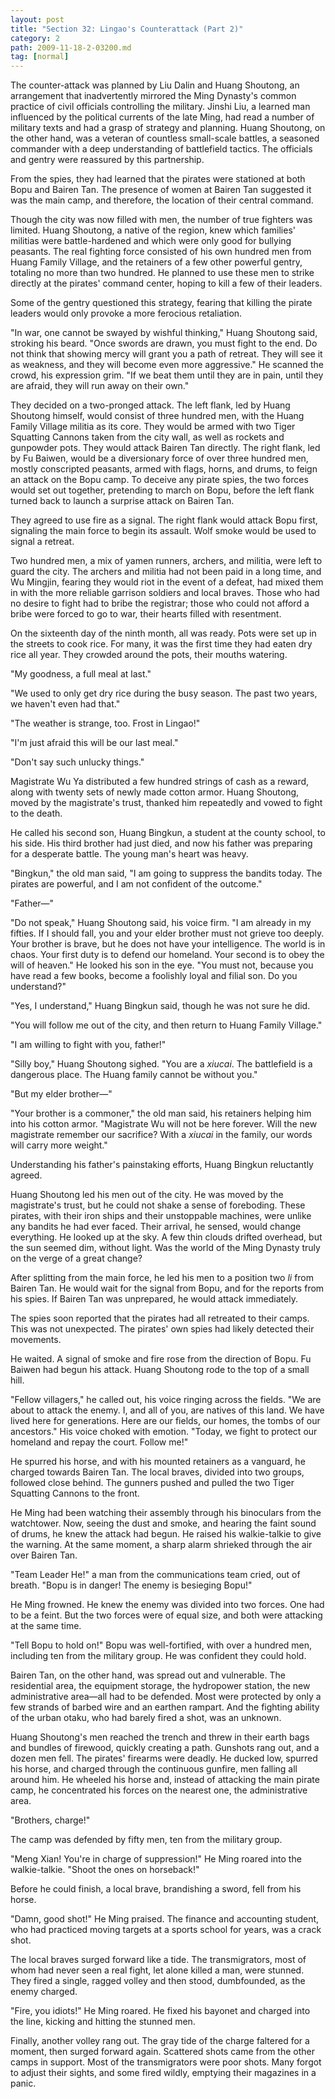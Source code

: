 ```yaml
---
layout: post
title: "Section 32: Lingao's Counterattack (Part 2)"
category: 2
path: 2009-11-18-2-03200.md
tag: [normal]
---
```


The counter-attack was planned by Liu Dalin and Huang Shoutong, an arrangement that inadvertently mirrored the Ming Dynasty's common practice of civil officials controlling the military. Jinshi Liu, a learned man influenced by the political currents of the late Ming, had read a number of military texts and had a grasp of strategy and planning. Huang Shoutong, on the other hand, was a veteran of countless small-scale battles, a seasoned commander with a deep understanding of battlefield tactics. The officials and gentry were reassured by this partnership.

From the spies, they had learned that the pirates were stationed at both Bopu and Bairen Tan. The presence of women at Bairen Tan suggested it was the main camp, and therefore, the location of their central command.

Though the city was now filled with men, the number of true fighters was limited. Huang Shoutong, a native of the region, knew which families' militias were battle-hardened and which were only good for bullying peasants. The real fighting force consisted of his own hundred men from Huang Family Village, and the retainers of a few other powerful gentry, totaling no more than two hundred. He planned to use these men to strike directly at the pirates' command center, hoping to kill a few of their leaders.

Some of the gentry questioned this strategy, fearing that killing the pirate leaders would only provoke a more ferocious retaliation.

"In war, one cannot be swayed by wishful thinking," Huang Shoutong said, stroking his beard. "Once swords are drawn, you must fight to the end. Do not think that showing mercy will grant you a path of retreat. They will see it as weakness, and they will become even more aggressive." He scanned the crowd, his expression grim. "If we beat them until they are in pain, until they are afraid, they will run away on their own."

They decided on a two-pronged attack. The left flank, led by Huang Shoutong himself, would consist of three hundred men, with the Huang Family Village militia as its core. They would be armed with two Tiger Squatting Cannons taken from the city wall, as well as rockets and gunpowder pots. They would attack Bairen Tan directly. The right flank, led by Fu Baiwen, would be a diversionary force of over three hundred men, mostly conscripted peasants, armed with flags, horns, and drums, to feign an attack on the Bopu camp. To deceive any pirate spies, the two forces would set out together, pretending to march on Bopu, before the left flank turned back to launch a surprise attack on Bairen Tan.

They agreed to use fire as a signal. The right flank would attack Bopu first, signaling the main force to begin its assault. Wolf smoke would be used to signal a retreat.

Two hundred men, a mix of yamen runners, archers, and militia, were left to guard the city. The archers and militia had not been paid in a long time, and Wu Mingjin, fearing they would riot in the event of a defeat, had mixed them in with the more reliable garrison soldiers and local braves. Those who had no desire to fight had to bribe the registrar; those who could not afford a bribe were forced to go to war, their hearts filled with resentment.

On the sixteenth day of the ninth month, all was ready. Pots were set up in the streets to cook rice. For many, it was the first time they had eaten dry rice all year. They crowded around the pots, their mouths watering.

"My goodness, a full meal at last."

"We used to only get dry rice during the busy season. The past two years, we haven't even had that."

"The weather is strange, too. Frost in Lingao!"

"I'm just afraid this will be our last meal."

"Don't say such unlucky things."

Magistrate Wu Ya distributed a few hundred strings of cash as a reward, along with twenty sets of newly made cotton armor. Huang Shoutong, moved by the magistrate's trust, thanked him repeatedly and vowed to fight to the death.

He called his second son, Huang Bingkun, a student at the county school, to his side. His third brother had just died, and now his father was preparing for a desperate battle. The young man's heart was heavy.

"Bingkun," the old man said, "I am going to suppress the bandits today. The pirates are powerful, and I am not confident of the outcome."

"Father—"

"Do not speak," Huang Shoutong said, his voice firm. "I am already in my fifties. If I should fall, you and your elder brother must not grieve too deeply. Your brother is brave, but he does not have your intelligence. The world is in chaos. Your first duty is to defend our homeland. Your second is to obey the will of heaven." He looked his son in the eye. "You must not, because you have read a few books, become a foolishly loyal and filial son. Do you understand?"

"Yes, I understand," Huang Bingkun said, though he was not sure he did.

"You will follow me out of the city, and then return to Huang Family Village."

"I am willing to fight with you, father!"

"Silly boy," Huang Shoutong sighed. "You are a *xiucai*. The battlefield is a dangerous place. The Huang family cannot be without you."

"But my elder brother—"

"Your brother is a commoner," the old man said, his retainers helping him into his cotton armor. "Magistrate Wu will not be here forever. Will the new magistrate remember our sacrifice? With a *xiucai* in the family, our words will carry more weight."

Understanding his father's painstaking efforts, Huang Bingkun reluctantly agreed.

Huang Shoutong led his men out of the city. He was moved by the magistrate's trust, but he could not shake a sense of foreboding. These pirates, with their iron ships and their unstoppable machines, were unlike any bandits he had ever faced. Their arrival, he sensed, would change everything. He looked up at the sky. A few thin clouds drifted overhead, but the sun seemed dim, without light. Was the world of the Ming Dynasty truly on the verge of a great change?

After splitting from the main force, he led his men to a position two *li* from Bairen Tan. He would wait for the signal from Bopu, and for the reports from his spies. If Bairen Tan was unprepared, he would attack immediately.

The spies soon reported that the pirates had all retreated to their camps. This was not unexpected. The pirates' own spies had likely detected their movements.

He waited. A signal of smoke and fire rose from the direction of Bopu. Fu Baiwen had begun his attack. Huang Shoutong rode to the top of a small hill.

"Fellow villagers," he called out, his voice ringing across the fields. "We are about to attack the enemy. I, and all of you, are natives of this land. We have lived here for generations. Here are our fields, our homes, the tombs of our ancestors." His voice choked with emotion. "Today, we fight to protect our homeland and repay the court. Follow me!"

He spurred his horse, and with his mounted retainers as a vanguard, he charged towards Bairen Tan. The local braves, divided into two groups, followed close behind. The gunners pushed and pulled the two Tiger Squatting Cannons to the front.

He Ming had been watching their assembly through his binoculars from the watchtower. Now, seeing the dust and smoke, and hearing the faint sound of drums, he knew the attack had begun. He raised his walkie-talkie to give the warning. At the same moment, a sharp alarm shrieked through the air over Bairen Tan.

"Team Leader He!" a man from the communications team cried, out of breath. "Bopu is in danger! The enemy is besieging Bopu!"

He Ming frowned. He knew the enemy was divided into two forces. One had to be a feint. But the two forces were of equal size, and both were attacking at the same time.

"Tell Bopu to hold on!" Bopu was well-fortified, with over a hundred men, including ten from the military group. He was confident they could hold.

Bairen Tan, on the other hand, was spread out and vulnerable. The residential area, the equipment storage, the hydropower station, the new administrative area—all had to be defended. Most were protected by only a few strands of barbed wire and an earthen rampart. And the fighting ability of the urban otaku, who had barely fired a shot, was an unknown.

Huang Shoutong's men reached the trench and threw in their earth bags and bundles of firewood, quickly creating a path. Gunshots rang out, and a dozen men fell. The pirates' firearms were deadly. He ducked low, spurred his horse, and charged through the continuous gunfire, men falling all around him. He wheeled his horse and, instead of attacking the main pirate camp, he concentrated his forces on the nearest one, the administrative area.

"Brothers, charge!"

The camp was defended by fifty men, ten from the military group.

"Meng Xian! You're in charge of suppression!" He Ming roared into the walkie-talkie. "Shoot the ones on horseback!"

Before he could finish, a local brave, brandishing a sword, fell from his horse.

"Damn, good shot!" He Ming praised. The finance and accounting student, who had practiced moving targets at a sports school for years, was a crack shot.

The local braves surged forward like a tide. The transmigrators, most of whom had never seen a real fight, let alone killed a man, were stunned. They fired a single, ragged volley and then stood, dumbfounded, as the enemy charged.

"Fire, you idiots!" He Ming roared. He fixed his bayonet and charged into the line, kicking and hitting the stunned men.

Finally, another volley rang out. The gray tide of the charge faltered for a moment, then surged forward again. Scattered shots came from the other camps in support. Most of the transmigrators were poor shots. Many forgot to adjust their sights, and some fired wildly, emptying their magazines in a panic.